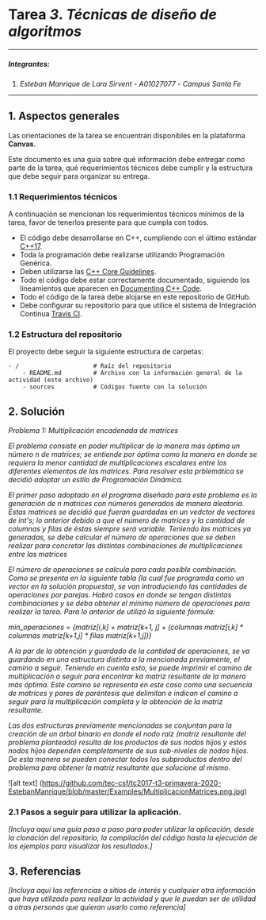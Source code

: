 # Tarea *3*. *Técnicas de diseño de algoritmos*

---

##### Integrantes:
1. *Esteban Manrique de Lara Sirvent* - *A01027077* - *Campus Santa Fe* 

---
## 1. Aspectos generales

Las orientaciones de la tarea se encuentran disponibles en la plataforma **Canvas**.

Este documento es una guía sobre qué información debe entregar como parte de la tarea, qué requerimientos técnicos debe cumplir y la estructura que debe seguir para organizar su entrega.


### 1.1 Requerimientos técnicos

A continuación se mencionan los requerimientos técnicos mínimos de la tarea, favor de tenerlos presente para que cumpla con todos.

* El código debe desarrollarse en C++, cumpliendo con el último estándar [C++17](https://isocpp.org/std/the-standard).
* Toda la programación debe realizarse utilizando Programación Genérica.
* Deben utilizarse las [C++ Core Guidelines](https://github.com/isocpp/CppCoreGuidelines/blob/master/CppCoreGuidelines.md).
* Todo el código debe estar correctamente documentado, siguiendo los lineamientos que aparecen en [Documenting C++ Code](https://developer.lsst.io/cpp/api-docs.html).
* Todo el código de la tarea debe alojarse en este repositorio de GitHub.
* Debe configurar su repositorio para que utilice el sistema de Integración Continua [Travis CI](https://travis-ci.org/).

### 1.2 Estructura del repositorio

El proyecto debe seguir la siguiente estructura de carpetas:
```
- / 			        # Raíz del repositorio
    - README.md			# Archivo con la información general de la actividad (este archivo)
    - sources  			# Códigos fuente con la solución
```

## 2. Solución

*Problema 1: Multiplicación encadenada de matrices*

*El problema consiste en poder multiplicar de la manera más óptima un número n de matrices; se entiende por óptima como la manera en donde se requiera la menor cantidad de multiplicaciones escalares entre los diferentes elementos de las matrices. Para resolver esta prblemática se decidió adoptar un estilo de Programación Dinámica.*

*El primer paso adoptado en el programa diseñado para este problema es la generación de n matrices con números generados de manera aleatoria. Estas matrices se decidió que fueran guardadas en un vedctor de vectores de int's; lo anterior debido a que el número de matrices y la cantidad de columnas y filas de éstas siempre será variable. Teniendo las matrices ya generadas, se debe calcular el número de operaciones que se deben realizar para concretar las distintas combinaciones de multiplicaciones entre las matrices*

*El número de operaciones se calcula para cada posible combinación. Como se presenta en la siguiente tabla (la cual fue programda como un vector en la solución propuesta), se van introduciendo las cantidades de operaciones por parejas. Habrá casos en donde se tengan distintas combinaciones y se deba obtener el mínimo número de operaciones para realizar la tarea. Para lo anterior de utilizó la siguiente fórmula:*

*min_operaciones = {matriz[i,k] + matriz[k+1, j] + (columnas matriz[i,k] * columnas matriz[k+1,j] * filas matriz[k+1,j])}*

*A la par de la obtención y guardado de la cantidad de operaciones, se va guardando en una estructura distinta a la mencionada previamente, el camino a seguir. Teniendo en cuenta esto, se puede imprimir el camino de multiplicación a seguir para encontrar ka matriz resultante de la manera más óptima. Este camino se representa en este caso como una secuencia de matrices y pares de paréntesis que delimitan e indican el camino a seguir para la multiplicación completa y la obtención de la matriz resultante.*

*Las dos estructuras previamente mencionadas se conjuntan para la creación de un árbol binario en donde el nodo raíz (matriz resultante del problema planteado) resulta de los productos de sus nodos hijos y estos nodos hijos dependen completamente de sus sub-niveles de nodos hijos. De esta manera se pueden conectar todos los subproductos dentro del problema para obtener la matriz resultante que solucione al mismo.*

![alt text] (https://github.com/tec-csf/tc2017-t3-primavera-2020-EstebanManrique/blob/master/Examples/MultiplicacionMatrices.png.jpg)

### 2.1 Pasos a seguir para utilizar la aplicación.

*[Incluya aquí una guía paso a paso para poder utilizar la aplicación, desde la clonación del repositorio, la compilación del código hasta la ejecución de los ejemplos para visualizar los resultados.]*

## 3. Referencias

*[Incluya aquí las referencias a sitios de interés y cualquier otra información que haya utilizado para realizar la actividad y que le puedan ser de utilidad a otras personas que quieran usarlo como referencia]*

